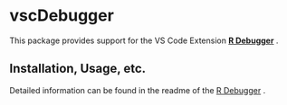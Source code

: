 # vscDebugger

This package provides support for the VS Code Extension
**[R Debugger](https://github.com/ManuelHentschel/VSCode-R-Debugger)**
.

## Installation, Usage, etc.

Detailed information can be found in the readme of the 
[R Debugger](https://github.com/ManuelHentschel/VSCode-R-Debugger)
.
